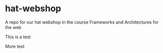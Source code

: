 # hat-webshop

A repo for our hat webshop in the course Frameworks and Architectures for the web

This is a test

More test
